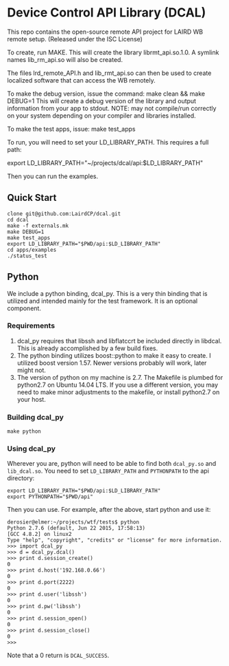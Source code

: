 Device Control API Library (DCAL)
=================================

This repo contains the open-source remote API project for LAIRD WB remote setup. (Released under the ISC License)

To create, run MAKE.  This will create the library librmt_api.so.1.0.  A symlink names lib_rm_api.so will also be created.

The files lrd_remote_API.h and lib_rmt_api.so can then be used to create localized software that can access the WB remotely.

To make the debug version, issue the command:
make clean && make DEBUG=1
This will create a debug version of the library and output information from your app to stdout.  NOTE: may not compile/run correctly on your system depending on your compiler and libraries installed.

To make the test apps, issue:
make test_apps


To run, you will need to set your LD_LIBRARY_PATH. This requires a full path:

export LD_LIBRARY_PATH="~/projects/dcal/api:$LD_LIBRARY_PATH"

Then you can run the examples.

Quick Start
-----------

    clone git@github.com:LairdCP/dcal.git
    cd dcal
    make -f externals.mk
    make DEBUG=1
    make test_apps
    export LD_LIBRARY_PATH="$PWD/api:$LD_LIBRARY_PATH"
    cd apps/examples
    ./status_test


Python
------

We include a python binding, dcal_py. This is a very thin binding that is utilized and
intended mainly for the test framework. It is an optional component.

### Requirements ###

1. dcal_py requires that libssh and libflatccrt be included directly in libdcal.
This is already accomplished by a few build fixes.
2. The python binding utilizes boost::python to make it easy to create. I utilized boost version 1.57. Newer versions probably will work, later might not.
3. The version of python on my machine is 2.7. The Makefile is plumbed for
python2.7 on Ubuntu 14.04 LTS. If you use a different version,  you may need
to make minor adjustments to the makefile, or install python2.7 on your host.

### Building dcal_py ###

    make python

### Using dcal_py ###

Wherever you are, python will need to be able to find both `dcal_py.so` and
`lib_dcal.so`. You need to set `LD_LIBRARY_PATH` and `PYTHONPATH` to the api
directory:

    export LD_LIBRARY_PATH="$PWD/api:$LD_LIBRARY_PATH"
    export PYTHONPATH="$PWD/api"

Then you can use. For example, after the above, start python and use it:

    derosier@elmer:~/projects/wtf/tests$ python
    Python 2.7.6 (default, Jun 22 2015, 17:58:13)
    [GCC 4.8.2] on linux2
    Type "help", "copyright", "credits" or "license" for more information.
    >>> import dcal_py
    >>> d = dcal_py.dcal()
    >>> print d.session_create()
    0
    >>> print d.host('192.168.0.66')
    0
    >>> print d.port(2222)
    0
    >>> print d.user('libssh')
    0
    >>> print d.pw('libssh')
    0
    >>> print d.session_open()
    0
    >>> print d.session_close()
    0
    >>>

Note that a 0 return is `DCAL_SUCCESS`.
